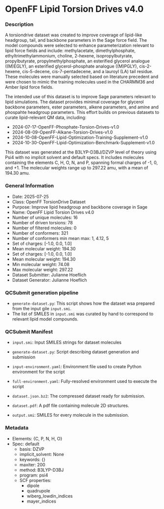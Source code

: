 # OpenFF Lipid Torsion Drives v4.0

### Description

A torsiondrive dataset was created to improve coverage of lipid-like headgroup, tail, and backbone parameters in the Sage force field. The model compounds were selected to enhance parameterization relevant to lipid force fields and include: methylacetate, dimethylphosphate, ethyltrimethylammonium, choline, 2-hexene, isopropylbutyrate, propylbutyrate, propylmethylphosphate, an esterified glycerol analogue ((M)EGLY), an esterified glycerol-phosphate analogue ((M)PGLY), cis-2-hexene, cis-5-decene, cis-7-pentadecene, and a lauroyl (LA) tail residue. These molecules were manually selected based on literature precedent and were chosen to mimic the training molecules used in the CHARMM36 and Amber lipid force fields.

The intended use of this dataset is to improve Sage parameters relevant to lipid simulations. The dataset provides minimal coverage for glycerol backbone parameters, ester parameters, alkene parameters, and amine and phospahte headgroup parameters. This effort builds on previous datasets to curate lipid-relevant QM data, including: 
- 2024-07-17-OpenFF-Phosphate-Torsion-Drives-v1.0
- 2024-08-09-OpenFF-Alkane-Torsion-Drives-v1.0
- 2024-10-08-OpenFF-Lipid-Optimization-Training-Supplement-v1.0
- 2024-10-30-OpenFF-Lipid-Optimization-Benchmark-Supplement-v1.0

This dataset was generated at the B3LYP-D3BJ/DZVP level of theory using Psi4 with no implicit solvent and default specs. It includes molecules containing the elements C, H, O, N, and P, spanning formal charges of -1, 0, and +1. The molecular weights range up to 297.22 amu, with a mean of 194.30 amu.

### General Information

- Date: 2025-07-25
- Class: OpenFF TorsionDrive Dataset
- Purpose: Improve lipid headgroup and backbone coverage in Sage
- Name: OpenFF Lipid Torsion Drives v4.0
- Number of unique molecules: 16
- Number of driven torsions: 78
- Number of filtered molecules: 0
- Number of conformers: 321
- Number of conformers min mean max: 1, 4.12, 5
- Set of charges: [-1.0, 0.0, 1.0]
- Mean molecular weight: 194.30
- Set of charges: [-1.0, 0.0, 1.0]
- Mean molecular weight: 194.30
- Min molecular weight: 74.08
- Max molecular weight: 297.22
- Dataset Submitter: Julianne Hoeflich
- Dataset Generator: Julianne Hoeflich 


### QCSubmit generation pipeline

- `generate-dataset.py`: This script shows how the dataset wsa prepared from the input gile `input.smi`.
- The list of SMILES in `input.smi` was curated by hand to correspond to relevant lipid model compounds. 

### QCSubmit Manifest

- `input.smi`: Input SMILES strings for dataset molecules
- `generate-dataset.py`: Script describing dataset generation and submission
- `input-environment.yaml`: Environment file used to create Python environment for the script
- `full-environment.yaml`: Fully-resolved environment used to execute the script

- `dataset.json.bz2`: The compressed dataset ready for submission.
- `dataset.pdf`: A pdf file containing molecule 2D structures.
- `output.smi`: SMILES for every molecule in the submission.
 
### Metadata
* Elements: {C, P, N, H, O}
* Spec: default
     * basis: DZVP
     * implicit_solvent: None
     * keywords: {}
     * maxiter: 200
     * method: B3LYP-D3BJ
     * program: psi4
    * SCF properties:
        * dipole
        * quadrupole
        * wiberg_lowdin_indices
        * mayer_indices

